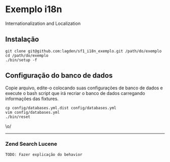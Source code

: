 Exemplo i18n
============

Internationalization and Localization


## Instalação

    git clone git@github.com:lagden/sf1_i18n_exemplo.git /path/do/exemplo
    cd /path/do/exemplo
    ./bin/setup -f

## Configuração do banco de dados

Copie arquivo, edite-o colocando suas configurações de banco de dados e execute o bash script que irá recriar o banco de dados carregando informações das fixtures.

    cp config/databases.yml.dist config/databases.yml
    vim config/databases.yml
    ./bin/reset

\o/

---

### Zend Search Lucene

`TODO: Fazer explicação do behavior`

